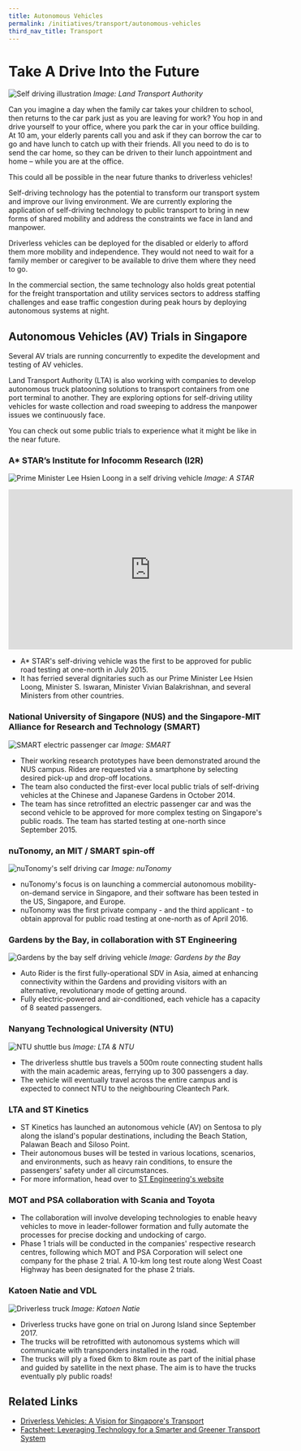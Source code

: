 ```yaml
---
title: Autonomous Vehicles
permalink: /initiatives/transport/autonomous-vehicles
third_nav_title: Transport
---
```

# Take A Drive Into the Future 

![Self driving illustration](/images/initiatives/self-driving-vehicle-lta.jpg)
*Image: Land Transport Authority*

Can you imagine a day when the family car takes your children to school, then returns to the car park just as you are leaving for work? You hop in and drive yourself to your office, where you park the car in your office building. At 10 am, your elderly parents call you and ask if they can borrow the car to go and have lunch to catch up with their friends. All you need to do is to send the car home, so they can be driven to their lunch appointment and home – while you are at the office. 

This could all be possible in the near future thanks to driverless vehicles!

Self-driving technology has the potential to transform our transport system and improve our living environment. We are currently exploring the application of self-driving technology to public transport to bring in new forms of shared mobility and address the constraints we face in land and manpower. 

Driverless vehicles can be deployed for the disabled or elderly to afford them more mobility and independence. They would not need to wait for a family member or caregiver to be available to drive them where they need to go. 

In the commercial section, the same technology also holds great potential for the freight transportation and utility services sectors to address staffing challenges and ease traffic congestion during peak hours by deploying autonomous systems at night.

## Autonomous Vehicles (AV) Trials in Singapore

Several AV trials are running concurrently to expedite the development and testing of AV vehicles.  

Land Transport Authority (LTA) is also working with companies to develop autonomous truck platooning solutions to transport containers from one port terminal to another. They are exploring options for self-driving utility vehicles for waste collection and road sweeping to address the manpower issues we continuously face.

You can check out some public trials to experience what it might be like in the near future. 
 
### A* STAR’s Institute for Infocomm Research (I2R)

![Prime Minister Lee Hsien Loong in a self driving vehicle](/images/initiatives/smart-nation-pm-sdv.jpg)
*Image: A STAR*
  
<iframe width="560" height="315" src="https://www.youtube.com/embed/cUDgTRxP4ks" frameborder="0" allow="accelerometer; autoplay; clipboard-write; encrypted-media; gyroscope; picture-in-picture" allowfullscreen></iframe>

-	A* STAR's self-driving vehicle was the first to be approved for public road testing at one-north in July 2015.
-	It has ferried several dignitaries such as our Prime Minister Lee Hsien Loong, Minister S. Iswaran, Minister Vivian Balakrishnan, and several Ministers from other countries.

### National University of Singapore (NUS) and the Singapore-MIT Alliance for Research and Technology (SMART)

![SMART electric passenger car](/images/initiatives/SMART-SDV-r.jpg)
*Image: SMART*

-	Their working research prototypes have been demonstrated around the NUS campus. Rides are requested via a smartphone by selecting desired pick-up and drop-off locations.
-	The team also conducted the first-ever local public trials of self-driving vehicles at the Chinese and Japanese Gardens in October 2014.
-	The team has since retrofitted an electric passenger car and was the second vehicle to be approved for more complex testing on Singapore's public roads. The team has started testing at one-north since September 2015.

### nuTonomy, an MIT / SMART spin-off

![nuTonomy's self driving car](/images/initiatives/nuTonomy.jpg)
*Image: nuTonomy*

- nuTonomy's focus is on launching a commercial autonomous mobility-on-demand service in Singapore, and their software has been tested in the US, Singapore, and Europe.
- nuTonomy was the first private company - and the third applicant - to obtain approval for public road testing at one-north as of April 2016.

### Gardens by the Bay, in collaboration with ST Engineering

![Gardens by the bay self driving vehicle](/images/initiatives/gbtb-auto-rider-night.jpeg)
*Image: Gardens by the Bay*

- Auto Rider is the first fully-operational SDV in Asia, aimed at enhancing connectivity within the Gardens and providing visitors with an alternative, revolutionary mode of getting around.
- Fully electric-powered and air-conditioned, each vehicle has a capacity of 8 seated passengers.

### Nanyang Technological University (NTU)

![NTU shuttle bus](/images/initiatives/ntu-shuttle-bus.jpeg)
*Image: LTA & NTU*

- The driverless shuttle bus travels a 500m route connecting student halls with the main academic areas, ferrying up to 300 passengers a day.
- The vehicle will eventually travel across the entire campus and is expected to connect NTU to the neighbouring Cleantech Park.

### LTA and ST Kinetics

- ST Kinetics has launched an autonomous vehicle (AV) on Sentosa to ply along the island's popular destinations, including the Beach Station, Palawan Beach and Siloso Point. 
- Their autonomous buses will be tested in various locations, scenarios, and environments, such as heavy rain conditions, to ensure the passengers' safety under all circumstances. 
- For more information, head over to <a href="https://www.stengg.com/en/innovation/driving-into-the-future-with-autonomous-buses/" target="_blank">ST Engineering's website</a>

### MOT and PSA collaboration with Scania and Toyota

-	The collaboration will involve developing technologies to enable heavy vehicles to move in leader-follower formation and fully automate the processes for precise docking and undocking of cargo.
- Phase 1 trials will be conducted in the companies' respective research centres, following which MOT and PSA Corporation will select one company for the phase 2 trial. A 10-km long test route along West Coast Highway has been designated for the phase 2 trials.
 
### Katoen Natie and VDL

![Driverless truck](/images/initiatives/driverless-truck-r.jpg)
*Image: Katoen Natie*

-	Driverless trucks have gone on trial on Jurong Island since September 2017.
- The trucks will be retrofitted with autonomous systems which will communicate with transponders installed in the road. 
- The trucks will ply a fixed 6km to 8km route as part of the initial phase and guided by satellite in the next phase. The aim is to have the trucks eventually ply public roads!


## Related Links
- <a href="https://www.mot.gov.sg/Transport-Matters/motoring/detail/driverless-vehicles-a-vision-for-singapore-s-transport" target="_blank">Driverless Vehicles: A Vision for Singapore's Transport</a>
- <a href="https://www.lta.gov.sg/content/ltagov/en/newsroom/2017/3/2/factsheet-leveraging-technology-for-a-smarter-and-greener-transport-system.html" target="_blank">Factsheet: Leveraging Technology for a Smarter and Greener Transport System</a>